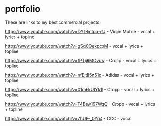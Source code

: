 # portfolio
These are links to my best commercial projects:

https://www.youtube.com/watch?v=DY1Bmtpa-eU  - Virgin Mobile - vocal + lyrics + topline

https://www.youtube.com/watch?v=gSqOQexpcpM  - vocal + lyrics + topline

https://www.youtube.com/watch?v=fPTij6MOvuw  - Cropp - vocal + lyrics + topline

https://www.youtube.com/watch?v=nfEjtB5n51o  - Adidas - vocal + lyrics + topline

https://www.youtube.com/watch?v=01m6kUIYk1I  - Cropp - vocal + lyrics + topline

https://www.youtube.com/watch?v=T4Bsw197WqQ  - Cropp - vocal + lyrics + topline

https://www.youtube.com/watch?v=7hUE-_0Yri4  - CCC -  vocal 
